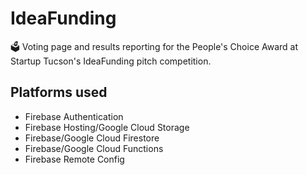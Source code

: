 # IdeaFunding
🗳️ Voting page and results reporting for the People's Choice Award at Startup Tucson's IdeaFunding pitch competition.

## Platforms used

- Firebase Authentication
- Firebase Hosting/Google Cloud Storage
- Firebase/Google Cloud Firestore
- Firebase/Google Cloud Functions
- Firebase Remote Config

